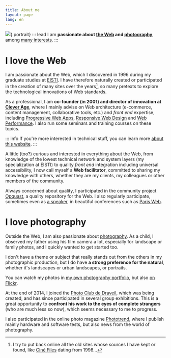 ```yaml
---
title: About me
layout: page
lang: en
---
```


![](/assets/me/nicolas-hoizey.jpg){.portrait}
::: lead
I am **passionate about [the Web](#i-love-the-web) and [photography](#i-love-photography)**, among [many interests](/tags/).
:::

# I love the Web

I am passionate about the Web, which I discovered in 1996 during my graduate studies at [EISTI](https://www.eisti.fr/). I have therefore naturally created or participated in the creation of many sites over the years[^sites], so many pretexts to explore the technological innovations of Web standards.

[^sites]: I try to put back online all the old sites whose sources I have kept or found, like [Ciné Files](https://archives.nicolas-hoizey.com/1998-cine-files/) dating from 1998…

As a professional, I am **co-founder (in 2001) and director of innovation at [Clever Age](http://www.clever-age.com/)**, where I mainly advise on Web architecture (e-commerce, content management, collaborative tools, etc.) and *front end* expertise, including [Progressive Web Apps](/tags/pwa/), [Responsive Web Design](/tags/rwd/) and [Web Performance](/tags/webperf/). I also run some seminars and training courses on these topics.

::: info
If you're more interested in technical stuff, you can learn more [about this website](/about/the-website.html).
:::

A little (too?) curious and interested in everything about the Web, from knowledge of the lowest technical network and system layers (my specialization at EISTI) to quality *front end* integration including universal accessibility, I now call myself a **Web facilitator**, committed to sharing my knowledge with others, whether they are my clients, my colleagues or other members of the community.

Always concerned about quality, I participated in the community project [Opquast](https://www.opquast.com/en/), a quality repository for the Web. I also regularly participate, sometimes even as [a speaker](/talks/), in beautiful conferences such as [Paris Web](https://www.paris-web.fr/).

# I love photography

Outside the Web, I am also passionate about [photography](/tags/photography/). As a child, I observed my father using his film camera a lot, especially for landscape or family photos, and I quickly wanted to get started too.

I don't have a theme or subject that really stands out from the others in my photographic production, but I do have **a strong preference for the natural**, whether it's landscapes or urban landscapes, or portraits.

You can watch my photos in [my own photography portfolio](https://nicolas-hoizey.photo), but also [on Flickr](https://www.flickr.com/photos/nicolas-hoizey/).

At the end of 2014, I joined the [Photo Club de Draveil](http://photo-club-draveil.fr/), which was being created, and has since participated in several group exhibitions. This is a great opportunity to **confront his work to the eyes of complete strangers** (who are much less so now), which seems necessary to me to progress.

I also participated in the online photo magazine [Phototrend](http://phototrend.fr/author/nicolas-hoizey/), where I publish mainly hardware and software tests, but also news from the world of photography.
